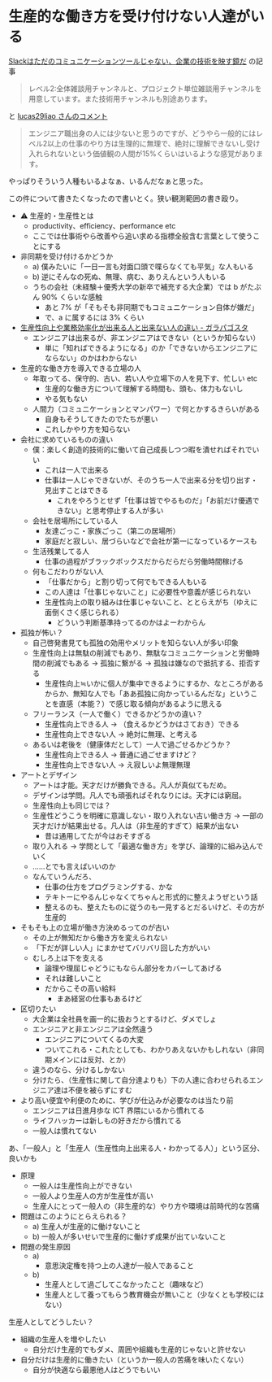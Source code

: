 # 生産的な働き方を受け付けない人達がいる
[Slackはただのコミュニケーションツールじゃない、企業の技術を映す鏡だ](https://qiita.com/KizashiTakata/items/d442d4a28d147529f1b6) の記事

> レベル2:全体雑談用チャンネルと、プロジェクト単位雑談用チャンネルを用意しています。また技術用チャンネルも別途あります。

と [lucas29liao さんのコメント](https://qiita.com/KizashiTakata/items/d442d4a28d147529f1b6#comment-f98e13b678a1cc3e0674)

> エンジニア職出身の人には少ないと思うのですが、どうやら一般的にはレベル2以上の仕事のやり方は生理的に無理で、絶対に理解できないし受け入れられないという価値観の人間が15%くらいはいるような感覚があります。

やっぱりそういう人種もいるよなぁ、いるんだなぁと思った。

この件について書きたくなったので書いとく。狭い観測範囲の書き殴り。

- :warning: 生産的・生産性とは
  - productivity、efficiency、performance etc
  - ここでは仕事術やら改善やら追い求める指標全般含む言葉として使うことにする
- 非同期を受け付けるかどうか
  - a) 僕みたいに「一日一言も対面口頭で喋らなくても平気」な人もいる
  - b) 逆にそんなの死ぬ、無理、病む、ありえんという人もいる
  - うちの会社（未経験＋優秀大学の新卒で補充する大企業）では b がたぶん 90% くらいな感触
    - あと 7% が「そもそも非同期でもコミュニケーション自体が嫌だ」
    - で、a に属するには 3% くらい
- [生産性向上や業務効率化が出来る人と出来ない人の違い - ガラパゴスタ](https://www.galapagosta.com/entry/2019/10/26/103754)
  - エンジニアは出来るが、非エンジニアはできない（というか知らない）
    - 単に「知ればできるようになる」のか「できないからエンジニアにならない」のかはわからない
- 生産的な働き方を導入できる立場の人
  - 年取ってる、保守的、古い、若い人や立場下の人を見下す、忙しい etc
    - 生産的な働き方について理解する時間も、頭も、体力もないし
    - やる気もない
  - 人間力（コミュニケーションとマンパワー）で何とかするきらいがある
    - 自身もそうしてきたのでたちが悪い
    - これしかやり方を知らない
- 会社に求めているものの違い
  - 僕：楽しく創造的技術的に働いて自己成長しつつ暇を潰せればそれでいい
    - これは一人で出来る
    - 仕事は一人じゃできないが、そのうち一人で出来る分を切り出す・見出すことはできる
      - これをやろうとせず「仕事は皆でやるものだ」「お前だけ優遇できない」と思考停止する人が多い
  - 会社を居場所にしている人
    - 友達ごっこ・家族ごっこ（第二の居場所）
    - 家庭だと寂しい、居づらいなどで会社が第一になっているケースも
  - 生活残業してる人
    - 仕事の過程がブラックボックスだからだらだら労働時間稼げる
  - 何もこだわりがない人
    - 「仕事だから」と割り切って何でもできる人もいる
    - この人達は「仕事じゃないこと」に必要性や意義が感じられない
    - 生産性向上の取り組みは仕事じゃないこと、ととらえがち（ゆえに面倒くさく感じられる）
      - どういう判断基準持ってるのかはよーわからん
- 孤独が怖い？
  - 自己啓発書見ても孤独の効用やメリットを知らない人が多い印象
  - 生産性向上は無駄の削減でもあり、無駄なコミュニケーションと労働時間の削減でもある → 孤独に繋がる → 孤独は嫌なので抵抗する、拒否する
    - 生産性向上≒いかに個人が集中できるようにするか、なところがあるからか、無知な人でも「ああ孤独に向かっているんだな」ということを直感（本能？）で感じ取る傾向があるように思える
  - フリーランス（一人で働く）できるかどうかの違い？
    - 生産性向上できる人 → （食えるかどうかはさておき）できる
    - 生産性向上できない人 → 絶対に無理、と考える
  - あるいは老後を（健康体だとして）一人で過ごせるかどうか？
    - 生産性向上できる人 → 普通に過ごせますけど？
    - 生産性向上できない人 → え寂しいよ無理無理
- アートとデザイン
  - アートは才能。天才だけが勝負できる。凡人が真似てもだめ。
  - デザインは学問。凡人でも頑張ればそれなりには。天才には窮屈。
  - 生産性向上も同じでは？
  - 生産性どうこうを明確に意識しない・取り入れない古い働き方 → 一部の天才だけが結果出せる。凡人は（非生産的すぎて）結果が出ない
    - 昔は通用してたが今はおそすぎる
  - 取り入れる → 学問として「最適な働き方」を学び、論理的に組み込んでいく
  - ……とでも言えばいいのか
  - なんていうんだろ、
    - 仕事の仕方をプログラミングする、かな
    - テキトーにやるんじゃなくてちゃんと形式的に整えようぜという話
    - 整えるのも、整えたものに従うのも一見するとだるいけど、その方が生産的
- そもそも上の立場が働き方決めるってのが古い
  - その上が無知だから働き方を変えられない
  - 「下だが詳しい人」にまかせてバリバリ回した方がいい
  - むしろ上は下を支える
    - 論理や理屈じゃどうにもならん部分をカバーしてあげる
    - それは難しいこと
    - だからこその高い給料
      - まあ経営の仕事もあるけど
- 区切りたい
  - 大企業は全社員を画一的に扱おうとするけど、ダメでしょ
  - エンジニアと非エンジニアは全然違う
    - エンジニアについてくるの大変
    - ついてこれる・これたとしても、わかりあえないかもしれない（非同期メインには反対、とか）
  - 違うのなら、分けるしかない
  - 分けたら、（生産性に関して自分達よりも）下の人達に合わせられるエンジニア達は不便を被らずにすむ
- より高い便宜や利便のために、学びが仕込みが必要なのは当たり前
  - エンジニアは日進月歩な ICT 界隈にいるから慣れてる
  - ライフハッカーは新しもの好きだから慣れてる
  - 一般人は慣れてない

あ、「一般人」と「生産人（生産性向上出来る人・わかってる人）」という区分、良いかも

- 原理
  - 一般人は生産性向上ができない
  - 一般人より生産人の方が生産性が高い
  - 生産人にとって一般人の（非生産的な）やり方や環境は前時代的な苦痛
- 問題はこのようにとらえられる？
  - a) 生産人が生産的に働けないこと
  - b) 一般人が多いせいで生産的に働けず成果が出ていないこと
- 問題の発生原因
  - a)
    - 意思決定権を持つ上の人達が一般人であること
  - b) 
    - 生産人として過ごしてこなかったこと（趣味など）
    - 生産人として養ってもらう教育機会が無いこと（少なくとも学校にはない）

生産人としてどうしたい？

- 組織の生産人を増やしたい
  - 自分だけ生産的でもダメ、周囲や組織も生産的じゃないと許せない
- 自分だけは生産的に働きたい（というか一般人の苦痛を味いたくない）
  - 自分が快適なら最悪他人はどうでもいい
